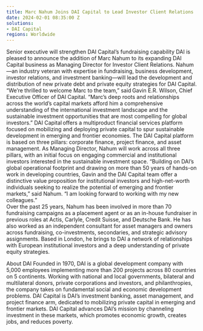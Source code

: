 ```yaml
---
title: Marc Nahum Joins DAI Capital to Lead Investor Client Relations
date: 2024-02-01 08:35:00 Z
solutions:
- DAI Capital
regions: Worldwide
---
```


Senior executive will strengthen DAI Capital’s fundraising capability 
DAI is pleased to announce the addition of Marc Nahum to its expanding DAI Capital business as Managing Director for Investor Client Relations. Nahum—an industry veteran with expertise in fundraising, business development, investor relations, and investment banking—will lead the development and distribution of new private debt and private equity strategies for DAI Capital. 
“We’re thrilled to welcome Marc to the team,” said Gavin E.R. Wilson, Chief Executive Officer of DAI Capital. “Marc’s deep roots and relationships across the world’s capital markets afford him a comprehensive understanding of the international investment landscape and the sustainable investment opportunities that are most compelling for global investors.” 
DAI Capital offers a multiproduct financial services platform focused on mobilizing and deploying private capital to spur sustainable development in emerging and frontier economies. The DAI Capital platform is based on three pillars: corporate finance, project finance, and asset management. As Managing Director, Nahum will work across all three pillars, with an initial focus on engaging commercial and institutional investors interested in the sustainable investment space. 
“Building on DAI’s global operational footprint and drawing on more than 50 years of hands-on work in developing countries, Gavin and the DAI Capital team offer a distinctive value proposition for institutional investors and high-net-worth individuals seeking to realize the potential of emerging and frontier markets,” said Nahum. “I am looking forward to working with my new colleagues.”  
Over the past 25 years, Nahum has been involved in more than 70 fundraising campaigns as a placement agent or as an in-house fundraiser in previous roles at Actis, Carlyle, Credit Suisse, and Deutsche Bank. He has also worked as an independent consultant for asset managers and owners across fundraising, co-investments, secondaries, and strategic advisory assignments. Based in London, he brings to DAI a network of relationships with European institutional investors and a deep understanding of private equity strategies. 
 
About DAI 
Founded in 1970, DAI is a global development company with 5,000 employees implementing more than 200 projects across 80 countries on 5 continents. Working with national and local governments, bilateral and multilateral donors, private corporations and investors, and philanthropies, the company takes on fundamental social and economic development problems. DAI Capital is DAI’s investment banking, asset management, and project finance arm, dedicated to mobilizing private capital in emerging and frontier markets. DAI Capital advances DAI’s mission by channeling investment in these markets, which promotes economic growth, creates jobs, and reduces poverty. 